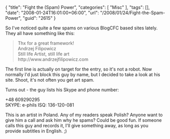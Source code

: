 {
	"title": "Fight the (Spam) Power",
	"categories": [
		"Misc"
	],
	"tags": [],
	"date": "2008-01-24T16:01:00+06:00",
	"url": "/2008/01/24/Fight-the-Spam-Power",
	"guid": "2615"
}

So I've noticed quite a few spams on various BlogCFC based sites lately. They all have something like this:

<blockquote>
<p>
Thx for a great framework!<br>
Andrzej Filipowicz<br>
Still life Artist, still life art<br>
http://www.andrzejfilipowicz.com<br>
</blockquote>

The first line is actually on target for the entry, so it's not a robot. Now normally I'd just block this guy by name, but I decided to take a look at his site. Shoot, it's not often you get art spam. 

Turns out - the guy lists his Skype and phone number:

+48 609290295<br>
SKYPE: e-phils ISQ: 136-120-081<br>

This is an artist in Poland. Any of my readers speak Polish? Anyone want to give him a call and ask him why he spams? Could be good fun. If someone calls this guy and records it, I'll give something away, as long as you provide subtitles in English. ;)
